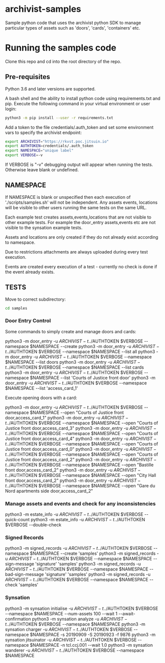 # archivist-samples

Sample python code that uses the archivist python SDK to manage particular types of assets
such as 'doors', 'cards', 'containers' etc.

# Running the samples code

Clone this repo and cd into the root directory of the repo.

## Pre-requisites

Python 3.6 and later versions are supported.

A bash shell and the ability to install python code using requirements.txt and pip. Execute
the following command in your virtual environment or user login:

```bash
python3 -m pip install --user -r requirements.txt
```

Add a token to the file credentials/.auth_token and set some environment vars to
specify the archivist endpoint:

```bash
export ARCHIVIST="https://rkvst.poc.jitsuin.io"
export AUTHTOKEN=credentials/.auth_token
export NAMESPACE="unique label"
export VERBOSE=-v
```

If VERBOSE is "-v" debugging output will appear when running the tests. Otherwise leave blank or undefined.

## NAMESPACE

If NAMESPACE is blank or unspecified then each execution of './scripts/samples.sh' will not be
independent. Any assets events, locations will be visible to other users running the same tests
on the same URL.

Each example test creates assets,events,locations that are not visible to other example tests.
For example the door_entry assets,events etc are not visible to the synsation example tests.

Assets and locations are only created if they do not already exist according to namespace.

Due to restrictions attachments are always uploaded during every test execution.

Events are created every execution of a test - currently no check is done if the event already exists.

## TESTS

Move to correct subdirectory:

```bash
cd samples
```

### Door Entry Control

Some commands to simply create and manage doors and cards:

python3 -m door_entry -u $ARCHIVIST -t ../$AUTHTOKEN $VERBOSE --namespace $NAMESPACE --create
python3 -m door_entry -u $ARCHIVIST -t ../$AUTHTOKEN $VERBOSE --namespace $NAMESPACE --list all
python3 -m door_entry -u $ARCHIVIST -t ../$AUTHTOKEN $VERBOSE --namespace $NAMESPACE --list doors
python3 -m door_entry -u $ARCHIVIST -t ../$AUTHTOKEN $VERBOSE --namespace $NAMESPACE --list cards
python3 -m door_entry -u $ARCHIVIST -t ../$AUTHTOKEN $VERBOSE --namespace $NAMESPACE --list 'Courts of Justice front door'
python3 -m door_entry -u $ARCHIVIST -t ../$AUTHTOKEN $VERBOSE --namespace $NAMESPACE --list 'access_card_1'

Execute opening doors with a card:

python3 -m door_entry -u $ARCHIVIST -t ../$AUTHTOKEN $VERBOSE --namespace $NAMESPACE --open "Courts of Justice front door,access_card_1"
python3 -m door_entry -u $ARCHIVIST -t ../$AUTHTOKEN $VERBOSE --namespace $NAMESPACE --open "Courts of Justice front door,access_card_3"
python3 -m door_entry -u $ARCHIVIST -t ../$AUTHTOKEN $VERBOSE --namespace $NAMESPACE --open "Courts of Justice front door,access_card_4"
python3 -m door_entry -u $ARCHIVIST -t ../$AUTHTOKEN $VERBOSE --namespace $NAMESPACE --open "Courts of Justice front door,access_card_0"
python3 -m door_entry -u $ARCHIVIST -t ../$AUTHTOKEN $VERBOSE --namespace $NAMESPACE --open "Courts of Justice front door,access_card_2"
python3 -m door_entry -u $ARCHIVIST -t ../$AUTHTOKEN $VERBOSE --namespace $NAMESPACE --open "Bastille front door,access_card_2"
python3 -m door_entry -u $ARCHIVIST -t ../$AUTHTOKEN $VERBOSE --namespace $NAMESPACE --open "City Hall front door,access_card_2"
python3 -m door_entry -u $ARCHIVIST -t ../$AUTHTOKEN $VERBOSE --namespace $NAMESPACE --open "Gare du Nord apartments side door,access_card_2"

### Manage assets and events and check for any inconsistencies

python3 -m estate_info -u $ARCHIVIST -t ../$AUTHTOKEN $VERBOSE --quick-count
python3 -m estate_info -u $ARCHIVIST -t ../$AUTHTOKEN $VERBOSE --double-check

### Signed Records

python3 -m signed_records -u $ARCHIVIST -t ../$AUTHTOKEN $VERBOSE --namespace $NAMESPACE --create 'samples'
python3 -m signed_records -u $ARCHIVIST -t ../$AUTHTOKEN $VERBOSE --namespace $NAMESPACE --sign-message 'signature' 'samples'
python3 -m signed_records -u $ARCHIVIST -t ../$AUTHTOKEN $VERBOSE --namespace $NAMESPACE --bad-sign-message 'signature' 'samples'
python3 -m signed_records -u $ARCHIVIST -t ../$AUTHTOKEN $VERBOSE --namespace $NAMESPACE --check 'samples'

### Synsation

python3 -m synsation initialise  -u $ARCHIVIST -t ../$AUTHTOKEN $VERBOSE --namespace $NAMESPACE --num-assets 100 --wait 1 --await-confirmation
python3 -m synsation analyze     -u $ARCHIVIST -t ../$AUTHTOKEN $VERBOSE --namespace $NAMESPACE
python3 -m synsation charger     -u $ARCHIVIST -t ../$AUTHTOKEN $VERBOSE --namespace $NAMESPACE -s 20190909 -S 20190923 -f 9876
python3 -m synsation jitsuinator -u $ARCHIVIST -t ../$AUTHTOKEN $VERBOSE --namespace $NAMESPACE -n tcl.ccj.001 --wait 1.0
python3 -m synsation wanderer    -u $ARCHIVIST -t ../$AUTHTOKEN $VERBOSE --namespace $NAMESPACE
